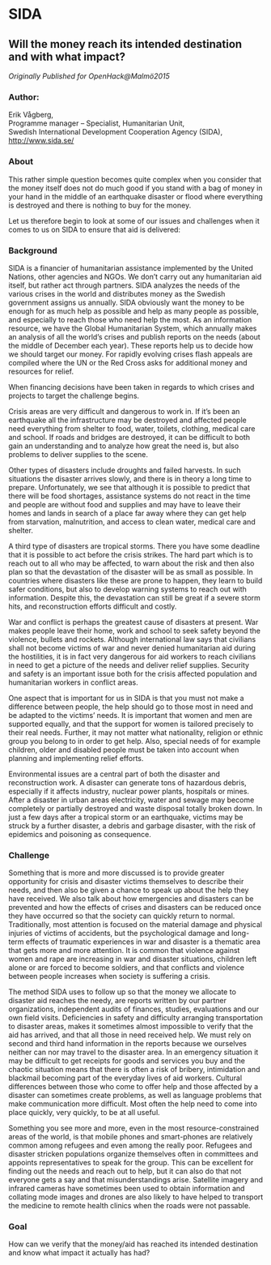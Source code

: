 

# SIDA

## Will the money reach its intended destination and with what impact?

*Originally Published for OpenHack@Malmö2015*

### Author:
Erik Vågberg,<br>
Programme manager – Specialist, Humanitarian Unit,<br>
Swedish International Development Cooperation Agency (SIDA),<br>
http://www.sida.se/

### About
This rather simple question becomes quite complex when you consider that the money itself does not do much good if you stand with a bag of money in your hand in the middle of an earthquake disaster or flood where everything is destroyed and there is nothing to buy for the money.

Let us therefore begin to look at some of our issues and challenges when it comes to us on SIDA to ensure that aid is delivered:

### Background
SIDA is a financier of humanitarian assistance implemented by the United Nations, other agencies and NGOs. We don’t carry out any humanitarian aid itself, but rather act through partners. SIDA analyzes the needs of the various crises in the world and distributes money as the Swedish government assigns us annually. SIDA obviously want the money to be enough for as much help as possible and help as many people as possible, and especially to reach those who need help the most. As an information resource, we have the Global Humanitarian System, which annually makes an analysis of all the world’s crises and publish reports on the needs (about the middle of December each year). These reports help us to decide how we should target our money. For rapidly evolving crises flash appeals are compiled where the UN or the Red Cross asks for additional money and resources for relief.

When financing decisions have been taken in regards to which crises and projects to target the challenge begins.

Crisis areas are very difficult and dangerous to work in. If it’s been an earthquake all the infrastructure may be destroyed and affected people need everything from shelter to food, water, toilets, clothing, medical care and school. If roads and bridges are destroyed, it can be difficult to both gain an understanding and to analyze how great the need is, but also problems to deliver supplies to the scene.

Other types of disasters include droughts and failed harvests. In such situations the disaster arrives slowly, and there is in theory a long time to prepare. Unfortunately, we see that although it is possible to predict that there will be food shortages, assistance systems do not react in the time and people are without food and supplies and may have to leave their homes and lands in search of a place far away where they can get help from starvation, malnutrition, and access to clean water, medical care and shelter.

A third type of disasters are tropical storms. There you have some deadline that it is possible to act before the crisis strikes. The hard part which is to reach out to all who may be affected, to warn about the risk and then also plan so that the devastation of the disaster will be as small as possible. In countries where disasters like these are prone to happen, they learn to build safer conditions, but also to develop warning systems to reach out with information. Despite this, the devastation can still be great if a severe storm hits, and reconstruction efforts difficult and costly.

War and conflict is perhaps the greatest cause of disasters at present. War makes people leave their home, work and school to seek safety beyond the violence, bullets and rockets. Although international law says that civilians shall not become victims of war and never denied humanitarian aid during the hostilities, it is in fact very dangerous for aid workers to reach civilians in need to get a picture of the needs and deliver relief supplies. Security and safety is an important issue both for the crisis affected population and humanitarian workers in conflict areas.

One aspect that is important for us in SIDA is that you must not make a difference between people, the help should go to those most in need and be adapted to the victims’ needs. It is important that women and men are supported equally, and that the support for women is tailored precisely to their real needs. Further, it may not matter what nationality, religion or ethnic group you belong to in order to get help. Also, special needs of for example children, older and disabled people must be taken into account when planning and implementing relief efforts.

Environmental issues are a central part of both the disaster and reconstruction work. A disaster can generate tons of hazardous debris, especially if it affects industry, nuclear power plants, hospitals or mines. After a disaster in urban areas electricity, water and sewage may become completely or partially destroyed and waste disposal totally broken down. In just a few days after a tropical storm or an earthquake, victims may be struck by a further disaster, a debris and garbage disaster, with the risk of epidemics and poisoning as consequence.

### Challenge

Something that is more and more discussed is to provide greater opportunity for crisis and disaster victims themselves to describe their needs, and then also be given a chance to speak up about the help they have received. We also talk about how emergencies and disasters can be prevented and how the effects of crises and disasters can be reduced once they have occurred so that the society can quickly return to normal. Traditionally, most attention is focused on the material damage and physical injuries of victims of accidents, but the psychological damage and long-term effects of traumatic experiences in war and disaster is a thematic area that gets more and more attention. It is common that violence against women and rape are increasing in war and disaster situations, children left alone or are forced to become soldiers, and that conflicts and violence between people increases when society is suffering a crisis.

The method SIDA uses to follow up so that the money we allocate to disaster aid reaches the needy, are reports written by our partner organizations, independent audits of finances, studies, evaluations and our own field visits. Deficiencies in safety and difficulty arranging transportation to disaster areas, makes it sometimes almost impossible to verify that the aid has arrived, and that all those in need received help. We must rely on second and third hand information in the reports because we ourselves neither can nor may travel to the disaster area. In an emergency situation it may be difficult to get receipts for goods and services you buy and the chaotic situation means that there is often a risk of bribery, intimidation and blackmail becoming part of the everyday lives of aid workers. Cultural differences between those who come to offer help and those affected by a disaster can sometimes create problems, as well as language problems that make communication more difficult. Most often the help need to come into place quickly, very quickly, to be at all useful.

Something you see more and more, even in the most resource-constrained areas of the world, is that mobile phones and smart-phones are relatively common among refugees and even among the really poor. Refugees and disaster stricken populations organize themselves often in committees and appoints representatives to speak for the group. This can be excellent for finding out the needs and reach out to help, but it can also do that not everyone gets a say and that misunderstandings arise. Satellite imagery and infrared cameras have sometimes been used to obtain information and collating mode images and drones are also likely to have helped to transport the medicine to remote health clinics when the roads were not passable.

### Goal

How can we verify that the money/aid has reached its intended destination and know what impact it actually has had?
